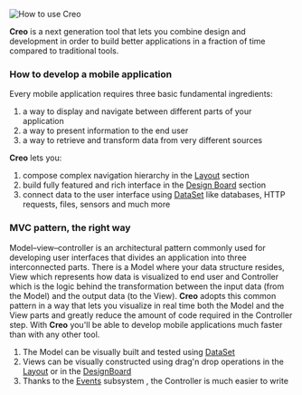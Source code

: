 ![How to use Creo](images/creo_intro_2.png)

**Creo** is a next generation tool that lets you combine design and development in order to build better applications in a fraction of time compared to traditional tools.

### How to develop a mobile application

Every mobile application requires three basic fundamental ingredients:

1. a way to display and navigate between different parts of your application
2. a way to present information to the end user
3. a way to retrieve and transform data from very different sources

**Creo** lets you: 

1. compose complex navigation hierarchy in the [Layout](layout.md) section
2. build fully featured and rich interface in the [Design Board](design-board.md) section
3. connect data to the user interface using [DataSet](data-set.md) like databases, HTTP requests, files, sensors and much more

### MVC pattern, the right way

Model–view–controller is an architectural pattern commonly used for developing user interfaces that divides an application into three interconnected parts. There is a Model where your data structure resides, View which represents how data is visualized to end user and Controller which is the logic behind the transformation between the input data (from the Model) and the output data (to the View).
**Creo** adopts this common pattern in a way that lets you visualize in real time both the Model and the View parts and greatly reduce the amount of code required in the Controller step. With **Creo** you'll be able to develop mobile applications much faster than with any other tool.

1. The Model can be visually built and tested using [DataSet](dataset.md)
2. Views can be visually constructed using drag'n drop operations in the [Layout](layout.md) or in the [DesignBoard](design-board.md)
3. Thanks to the [Events](objects-and-events.md) subsystem , the Controller is much easier to write